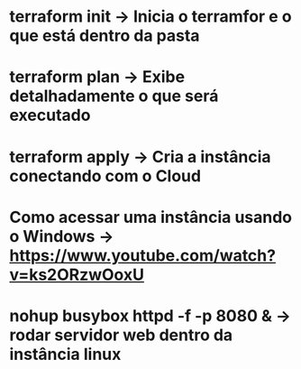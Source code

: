 # terraform init -> Inicia o terramfor e o que está dentro da pasta
# terraform plan -> Exibe detalhadamente o que será executado
# terraform apply -> Cria a instância conectando com o Cloud
# Como acessar uma instância usando o Windows -> https://www.youtube.com/watch?v=ks2ORzwOoxU
# nohup busybox httpd -f -p 8080 & -> rodar servidor web dentro da instância linux